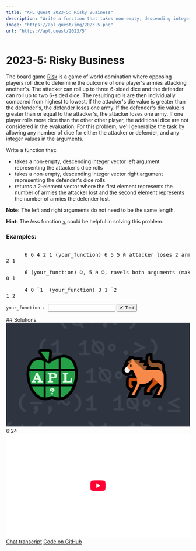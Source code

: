 ```yaml
---
title: "APL Quest 2023-5: Risky Business"
description: "Write a function that takes non-empty, descending integer vectors representing the attacker's and defender's dice rolls and returns a 2-element vector where the first element represents the number of armies the attacker lost and the second element represents the number of armies the defender lost."
image: "https://apl.quest/img/2023-5.png"
url: "https://apl.quest/2023/5"
---
```


# <span class=s>2023-</span>5: Risky Business
<!-- Write a function that takes non-empty, descending integer vectors representing the attacker's and defender's dice rolls and returns a 2-element vector where the first element represents the number of armies the attacker lost and the second element represents the number of armies the defender lost. -->
<p>The board game <a href="https://en.wikipedia.org/wiki/Risk_(game)">Risk</a> is a game of world domination where opposing players roll dice to determine the outcome of one player's armies attacking another's. The attacker can roll up to three 6-sided dice and the defender can roll up to two 6-sided dice. The resulting rolls are then individually compared from highest to lowest. If the attacker's die value is greater than the defender's, the defender loses one army. If the defender's die value is greater than or equal to the attacker's, the attacker loses one army. If one player rolls more dice than the other other player, the additional dice are not considered in the evaluation. For this problem, we'll generalize the task by allowing any number of dice for either the attacker or defender, and any integer values in the arguments.</p>
<p>Write a function that:</p>
<ul>
<li>takes a non-empty, descending integer vector left argument representing the attacker's dice rolls</li>
<li>takes a non-empty, descending integer vector right argument representing the defender's dice rolls</li>
<li>returns a 2-element vector where the first element represents the number of armies the attacker lost and the second element represents the number of armies the defender lost.</li>
</ul>
<p><strong>Note:</strong> The left and right arguments do not need to be the same length.</p>
<p><i class="fas fa-lightbulb-on"></i> <strong>Hint:</strong> The <em>less</em> function <a href="https://help.dyalog.com/latest/#Language/Primitive%20Functions/Less.htm" class="APL" target="_blank">&lt;</a> could be helpful in solving this problem.</p>

### Examples:
<pre class="APL">      
      6 6 4 2 1 (your_function) 6 5 5 ⍝ attacker loses 2 armies, defender loses 1 army
2 1 

      6 (your_function) ⍥, 5 ⍝ ⍥, ravels both arguments (making them vectors) before passing them to your function
0 1

      4 0 ¯1  (your_function) 3 1 ¯2
1 2
</pre>
<div class="pdiv">
  <code onclick="p_Input.focus()">your_function ← </code><input id="p_Input" autocomplete="off" spellcheck="false" oninput="this.parentElement.querySelector`button`.disabled=false;localStorage.setItem(window.location.pathname,this.value)" onkeypress="subm(event)">
  <button onclick="alert$.next`Testing…`;submitSolution`p`" class="md-button md-button--primary">&#x2714; Test</button>
</div>
<p id="p_Output"></p>
## Solutions
<div onclick="play(this)" title="Video on YouTube" class="yt">
<img class="md-header--shadow" alt="Video Thumbnail" src="../../img/2023-5.png">
<time>6:24</time>
<img alt="YouTube" src="../../img/yt-big.png">
</div>
<a href="https://chat.stackexchange.com/transcript/52405?m=65101517#65101517" target="_blank" class="md-button md-button--primary">Chat transcript</a>
<a href="https://github.com/abrudz/apl_quest/tree/main/2023/5.apl" target="_blank" class="md-button md-button--primary right">Code on GitHub</a>

<script>
    testCases={"a":[["6 6 4 2 1","6 5 5"],["6 6 4","6 5 5 2 1"],[",6",",5"],["4 0 ¯1","3 1 ¯2"]],"b":[["10⍴6","10⍴6"],[",6","(5+?5)⍴6"],["(5+?5)⍴6",",6"],[",6",",6"]],"f":"{⍺((⍺⌊⍥≢⍵){⍺⍺(-,⊢)⍺ (+/>⍥(⍺⍺∘↑)) ⍵})⍵}⍥((⊂⍒)⌷⊢)⍥,"}
    p_Input.value=localStorage.getItem(window.location.pathname)
    play=e=>e.outerHTML=`<iframe class="md-header--shadow" src="https://www.youtube.com/embed/CvgRR1Ai94Q?list=PLYKQVqyrAEj9wDIUyLDGtDAFTKY38BUMN&autoplay=1" title="<span class=s>2023-</span>5: Risky Business (APL Quest 2023-5)" frameborder="0" allow="accelerometer; autoplay; clipboard-write; encrypted-media; gyroscope; picture-in-picture; web-share" referrerpolicy="strict-origin-when-cross-origin" allowfullscreen></iframe>`
</script>

